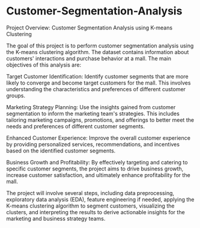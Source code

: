 # Customer-Segmentation-Analysis

Project Overview: Customer Segmentation Analysis using K-means Clustering

The goal of this project is to perform customer segmentation analysis using the K-means clustering algorithm. The dataset contains information about customers' interactions and purchase behavior at a mall. The main objectives of this analysis are:

Target Customer Identification:
Identify customer segments that are more likely to converge and become target customers for the mall. This involves understanding the characteristics and preferences of different customer groups.

Marketing Strategy Planning:
Use the insights gained from customer segmentation to inform the marketing team's strategies. This includes tailoring marketing campaigns, promotions, and offerings to better meet the needs and preferences of different customer segments.

Enhanced Customer Experience:
Improve the overall customer experience by providing personalized services, recommendations, and incentives based on the identified customer segments.

Business Growth and Profitability:
By effectively targeting and catering to specific customer segments, the project aims to drive business growth, increase customer satisfaction, and ultimately enhance profitability for the mall.

The project will involve several steps, including data preprocessing, exploratory data analysis (EDA), feature engineering if needed, applying the K-means clustering algorithm to segment customers, visualizing the clusters, and interpreting the results to derive actionable insights for the marketing and business strategy teams.

